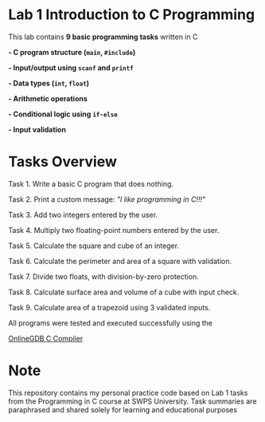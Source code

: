 # Lab 1 Introduction to C Programming

This lab contains **9 basic programming tasks** written in C

**- C program structure (`main`, `#include`)**

**- Input/output using `scanf` and `printf`**

**- Data types (`int`, `float`)**

**- Arithmetic operations**

**- Conditional logic using `if-else`**

**- Input validation**

# Tasks Overview

Task 1. Write a basic C program that does nothing.

Task 2. Print a custom message: *"I like programming in C!!!"*

Task 3. Add two integers entered by the user.

Task 4. Multiply two floating-point numbers entered by the user.

Task 5. Calculate the square and cube of an integer.

Task 6. Calculate the perimeter and area of a square with validation.

Task 7. Divide two floats, with division-by-zero protection.

Task 8. Calculate surface area and volume of a cube with input check.

Task 9. Calculate area of a trapezoid using 3 validated inputs.


All programs were tested and executed successfully using the  

[OnlineGDB C Compiler](https://www.onlinegdb.com/online_c_compiler)


# Note

This repository contains my personal practice code based on Lab 1 tasks from the Programming in C course at SWPS University. Task summaries are paraphrased and shared solely for learning and educational purposes
